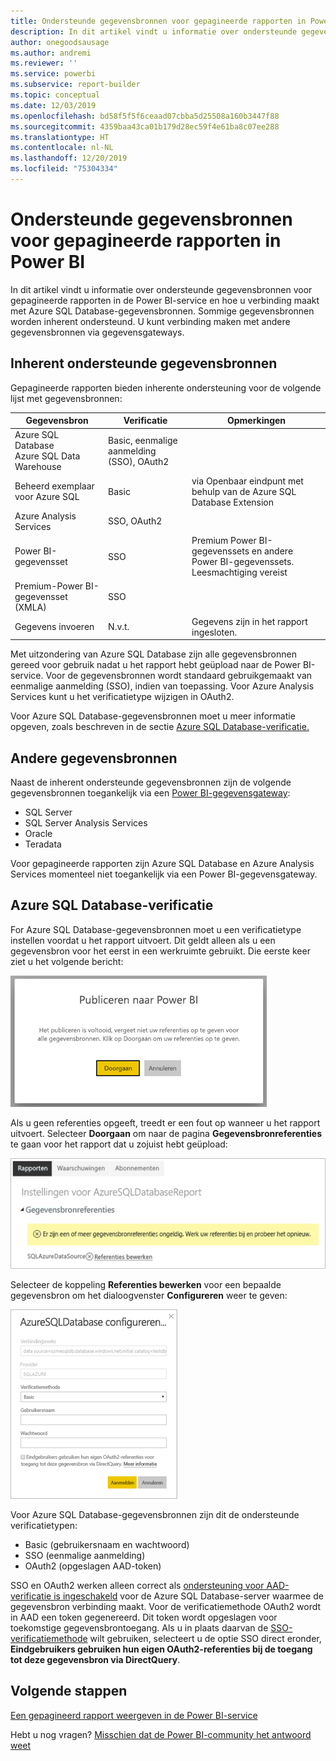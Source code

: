 ```yaml
---
title: Ondersteunde gegevensbronnen voor gepagineerde rapporten in Power BI
description: In dit artikel vindt u informatie over ondersteunde gegevensbronnen voor gepagineerde rapporten in de Power BI-service en hoe u verbinding maakt met Azure SQL Database-gegevensbronnen.
author: onegoodsausage
ms.author: andremi
ms.reviewer: ''
ms.service: powerbi
ms.subservice: report-builder
ms.topic: conceptual
ms.date: 12/03/2019
ms.openlocfilehash: bd58f5f5f6ceaad07cbba5d25508a160b3447f88
ms.sourcegitcommit: 4359baa43ca01b179d28ec59f4e61ba8c07ee288
ms.translationtype: HT
ms.contentlocale: nl-NL
ms.lasthandoff: 12/20/2019
ms.locfileid: "75304334"
---
```

# <a name="supported-data-sources-for-power-bi-paginated-reports"></a>Ondersteunde gegevensbronnen voor gepagineerde rapporten in Power BI

In dit artikel vindt u informatie over ondersteunde gegevensbronnen voor gepagineerde rapporten in de Power BI-service en hoe u verbinding maakt met Azure SQL Database-gegevensbronnen. Sommige gegevensbronnen worden inherent ondersteund. U kunt verbinding maken met andere gegevensbronnen via gegevensgateways.

## <a name="natively-supported-data-sources"></a>Inherent ondersteunde gegevensbronnen

Gepagineerde rapporten bieden inherente ondersteuning voor de volgende lijst met gegevensbronnen:

| Gegevensbron | Verificatie | Opmerkingen |
| --- | --- | --- |
| Azure SQL Database <br>Azure SQL Data Warehouse | Basic, eenmalige aanmelding (SSO), OAuth2 |   |
| Beheerd exemplaar voor Azure SQL | Basic | via Openbaar eindpunt met behulp van de Azure SQL Database Extension  |
| Azure Analysis Services | SSO, OAuth2 |   |
| Power BI-gegevensset | SSO | Premium Power BI-gegevenssets en andere Power BI-gegevenssets. Leesmachtiging vereist |
| Premium-Power BI-gegevensset (XMLA) | SSO |   |
| Gegevens invoeren | N.v.t. | Gegevens zijn in het rapport ingesloten. |

Met uitzondering van Azure SQL Database zijn alle gegevensbronnen gereed voor gebruik nadat u het rapport hebt geüpload naar de Power BI-service. Voor de gegevensbronnen wordt standaard gebruikgemaakt van eenmalige aanmelding (SSO), indien van toepassing. Voor Azure Analysis Services kunt u het verificatietype wijzigen in OAuth2.

Voor Azure SQL Database-gegevensbronnen moet u meer informatie opgeven, zoals beschreven in de sectie [Azure SQL Database-verificatie.](#azure-sql-database-authentication)

## <a name="other-data-sources"></a>Andere gegevensbronnen

Naast de inherent ondersteunde gegevensbronnen zijn de volgende gegevensbronnen toegankelijk via een [Power BI-gegevensgateway](service-gateway-onprem.md):

- SQL Server
- SQL Server Analysis Services
- Oracle
- Teradata

Voor gepagineerde rapporten zijn Azure SQL Database en Azure Analysis Services momenteel niet toegankelijk via een Power BI-gegevensgateway.

## <a name="azure-sql-database-authentication"></a>Azure SQL Database-verificatie

For Azure SQL Database-gegevensbronnen moet u een verificatietype instellen voordat u het rapport uitvoert. Dit geldt alleen als u een gegevensbron voor het eerst in een werkruimte gebruikt. Die eerste keer ziet u het volgende bericht:

![Publiceren naar Power BI](media/paginated-reports-data-sources/power-bi-paginated-publishing.png)

Als u geen referenties opgeeft, treedt er een fout op wanneer u het rapport uitvoert. Selecteer **Doorgaan** om naar de pagina **Gegevensbronreferenties** te gaan voor het rapport dat u zojuist hebt geüpload:

![Instellingen voor Azure SQL Database](media/paginated-reports-data-sources/power-bi-paginated-settings-azure-sql.png)

Selecteer de koppeling **Referenties bewerken** voor een bepaalde gegevensbron om het dialoogvenster **Configureren** weer te geven:

![Azure SQL Database configureren](media/paginated-reports-data-sources/power-bi-paginated-configure-azure-sql.png)

Voor Azure SQL Database-gegevensbronnen zijn dit de ondersteunde verificatietypen:

- Basic (gebruikersnaam en wachtwoord)
- SSO (eenmalige aanmelding)
- OAuth2 (opgeslagen AAD-token)

SSO en OAuth2 werken alleen correct als [ondersteuning voor AAD-verificatie is ingeschakeld](https://docs.microsoft.com/azure/sql-database/sql-database-aad-authentication-configure) voor de Azure SQL Database-server waarmee de gegevensbron verbinding maakt. Voor de verificatiemethode OAuth2 wordt in AAD een token gegenereerd. Dit token wordt opgeslagen voor toekomstige gegevensbrontoegang. Als u in plaats daarvan de [SSO-verificatiemethode](https://docs.microsoft.com/power-bi/service-azure-sql-database-with-direct-connect#single-sign-on) wilt gebruiken, selecteert u de optie SSO direct eronder, **Eindgebruikers gebruiken hun eigen OAuth2-referenties bij de toegang tot deze gegevensbron via DirectQuery**.
  
## <a name="next-steps"></a>Volgende stappen

[Een gepagineerd rapport weergeven in de Power BI-service](consumer/paginated-reports-view-power-bi-service.md)

Hebt u nog vragen? [Misschien dat de Power BI-community het antwoord weet](https://community.powerbi.com/)
